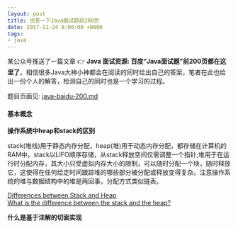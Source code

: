 ```yaml
---
layout: post
title: 也答一下Java面试题前200页
date: 2017-11-24 8:00:00 +0800
tags:
- java
---
```


某公众号推送了一篇文章 👉 **Java 面试资源: 百度“Java面试题”前200页都在这里了**。相信很多Java大神小神都会在阅读的同时给出自己的答案，笔者在此也给出一份个人的解答，检测自己的同时也是一个学习的过程。

题目页面见: [java-baidu-200.md][java-baidu-200]

<h4>基本概念</h4>

**操作系统中heap和stack的区别**

stack(堆栈)用于静态内存分配，heap(堆)用于动态内存分配，都存储在计算机的RAM中。stack以LIFO顺序存储，从stack释放空间仅需调整一个指针;堆用于在运行时分配内存，其大小只受虚拟内存大小的限制，可以随时分配一个块，随时释放它，这使得在任何给定时间跟踪堆的哪些部分被分配或释放变得复杂。注意操作系统的堆与数据结构中的堆是两回事，分配方式类似链表。

[Differences between Stack and Heap][stack-heap]<br>
[What is the difference between the stack and the heap?][stack-heap-diff]

**什么是基于注解的切面实现**



[java-baidu-200]: https://github.com/tangyouhua/program-resource/blob/master/program-interview/java-baidu-200.md
[stack-heap]: http://net-informations.com/faq/net/stack-heap.htm
[stack-heap-diff]: https://www.quora.com/What-is-the-difference-between-the-stack-and-the-heap
